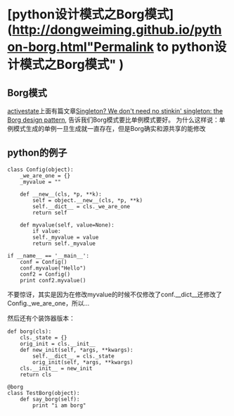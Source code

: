 #  [python设计模式之Borg模式](http://dongweiming.github.io/python-borg.html"Permalink to python设计模式之Borg模式" )

## Borg模式

[activestate](http://code.activestate.com)上面有篇文章[Singleton? We don't need no
stinkin' singleton: the Borg design
pattern](http://code.activestate.com/recipes/66531/), 告诉我们Borg模式要比单例模式要好。
为什么这样说：单例模式生成的单例一旦生成就一直存在，但是Borg确实和源共享的能修改

## python的例子

    
    
    class Config(object):
        _we_are_one = {}
        _myvalue = ""
    
        def __new__(cls, *p, **k):
            self = object.__new__(cls, *p, **k)
            self.__dict__ = cls._we_are_one
            return self
    
        def myvalue(self, value=None):
            if value:
            self._myvalue = value
            return self._myvalue
    
    if __name__ == '__main__':
        conf = Config()
        conf.myvalue("Hello")
        conf2 = Config()
        print conf2.myvalue()
    

不要惊讶，其实是因为在修改myvalue的时候不仅修改了conf.__dict__还修改了Config._we_are_one，所以…

然后还有个装饰器版本：

    
    
    def borg(cls):
        cls._state = {}
        orig_init = cls.__init__
        def new_init(self, *args, **kwargs):
            self.__dict__ = cls._state
            orig_init(self, *args, **kwargs)
        cls.__init__ = new_init
        return cls
    
    @borg
    class TestBorg(object):
        def say_borg(self):
            print "i am borg"
    


